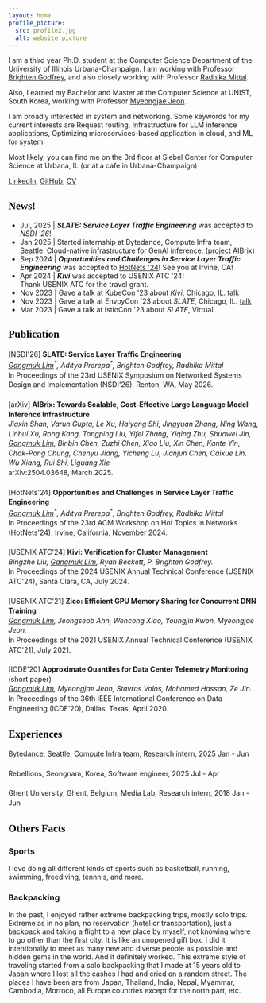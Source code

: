 ```yaml
---
layout: home
profile_picture:
  src: profile2.jpg
  alt: website picture
---
```


<style>
h2 {
  font-family: 'Times New Roman', Times, serif; /* Change this to your preferred font */
  font-weight: bold; /* or 'normal' if you prefer */
  font-size: 1.5em;
  color: #000;
}
</style>

<p>
I am a third year Ph.D. student at the Computer Science Department of the University of Illinois Urbana-Champaign. I am working with Professor <a href="https://pbg.cs.illinois.edu">Brighten Godfrey</a>, and also closely working with Professor <a href="https://radhikam.web.illinois.edu/">Radhika Mittal</a>. 

Also, I earned my Bachelor and Master at the Computer Science at UNIST, South Korea, working with Professor <a href="https://sites.google.com/site/myeongjae/">Myeongjae Jeon</a>.
</p>

<p>
I am broadly interested in system and networking. Some keywords for my current interests are Request routing, Infrastructure for LLM inference applications, Optimizing microservices-based application in cloud, and ML for system.
</p>

Most likely, you can find me on the 3rd floor at Siebel Center for Computer Science at Urbana, IL (or at a cafe in Urbana-Champaign)<br>

<p>
 <a href="http://linkedin.com/in/gangmuk">LinkedIn</a>, <a href="http://github.com/gangmuk">GitHub</a>, <a href="http://gangmuk.github.io/cv.pdf">CV</a>
</p>


## News!
<ul>
  <li>
  Jul, 2025 | <em><b>SLATE: Service Layer Traffic Engineering</b></em> was accepted to <em>NSDI '26</em>!
  </li>

  <li>
  Jan 2025 | Started internship at Bytedance, Compute Infra team, Seattle. Cloud-native infrastructure for GenAI inference. (project <a href="https://github.com/vllm-project/aibrix">AIBrix</a>)
  </li>

  <li>
  Sep 2024 | <em><b>Opportunities and Challenges in Service Layer Traffic Engineering</b></em> was accepted to <a href="https://conferences.sigcomm.org/hotnets/2024/accepted.html">HotNets '24</a>! See you at Irvine, CA!
  </li>

  <li>
  Apr 2024 | <em><b>Kivi</b></em> was accepted to USENIX ATC '24!
  <br>Thank USENIX ATC for the travel grant.
  </li>

  <li>
  Nov 2023 | Gave a talk at KubeCon '23 about <em>Kivi</em>, Chicago, IL. <a href="https://www.youtube.com/watch?v=EEj8ptQmZmY&t=1s">talk</a>
  </li>

  <li>
  Nov 2023 | Gave a talk at EnvoyCon '23 about <em>SLATE</em>, Chicago, IL. <a href="https://youtu.be/iBQaaGBQVMA?si=8dB91JyVAFoTUVUj">talk</a>
  </li>

  <li>
  Mar 2023 | Gave a talk at IstioCon '23 about <em>SLATE</em>, Virtual.
  </li>
</ul>




## Publication
<style>
  .publication-item {
    margin-bottom: 20px; /* Space between publications */
    line-height: 1.4;
  }
  .publication-item br {
    margin-bottom: 0px;
    line-height: 1;
  }
</style>

<div class="publication-item">
[NSDI'26] <strong>SLATE: Service Layer Traffic Engineering</strong><br>
<i><ins>Gangmuk Lim</ins><sup>*</sup>, Aditya Prerepa<sup>*</sup>, Brighten Godfrey, Radhika Mittal</i><br>
In Proceedings of the 23rd USENIX Symposium on Networked Systems Design and Implementation (NSDI'26), Renton, WA, May 2026.
</div>

<div class="publication-item">
[arXiv] <strong>AIBrix: Towards Scalable, Cost-Effective Large Language Model Inference Infrastructure</strong><br>
<i>Jiaxin Shan, Varun Gupta, Le Xu, Haiyang Shi, Jingyuan Zhang, Ning Wang, Linhui Xu, Rong Kang, Tongping Liu, Yifei Zhang, Yiqing Zhu, Shuowei Jin, <ins>Gangmuk Lim</ins>, Binbin Chen, Zuzhi Chen, Xiao Liu, Xin Chen, Kante Yin, Chak-Pong Chung, Chenyu Jiang, Yicheng Lu, Jianjun Chen, Caixue Lin, Wu Xiang, Rui Shi, Liguang Xie</i><br>
arXiv:2504.03648, March 2025.
</div>


<div class="publication-item">
[HotNets'24] <strong>Opportunities and Challenges in Service Layer Traffic Engineering</strong><br>
<i><ins>Gangmuk Lim</ins><sup>*</sup>, Aditya Prerepa<sup>*</sup>, Brighten Godfrey, Radhika Mittal</i><br>
In Proceedings of the 23rd ACM Workshop on Hot Topics in Networks (HotNets'24), Irvine, California, November 2024.
</div>

<div class="publication-item">
[USENIX ATC'24] <strong>Kivi: Verification for Cluster Management</strong><br>
<i>Bingzhe Liu, <ins>Gangmuk Lim</ins>, Ryan Beckett, P. Brighten Godfrey.</i><br>
In Proceedings of the 2024 USENIX Annual Technical Conference (USENIX ATC'24), Santa Clara, CA, July 2024.
</div>

<div class="publication-item">
[USENIX ATC'21] <strong>Zico: Efficient GPU Memory Sharing for Concurrent DNN Training</strong><br>
<i><ins>Gangmuk Lim</ins>, Jeongseob Ahn, Wencong Xiao, Youngjin Kwon, Myeongjae Jeon.</i><br>
In Proceedings of the 2021 USENIX Annual Technical Conference (USENIX ATC'21), July 2021.
</div>

<div class="publication-item">
[ICDE'20] <strong>Approximate Quantiles for Data Center Telemetry Monitoring</strong> (short paper)<br>
<i><ins>Gangmuk Lim</ins>, Myeongjae Jeon, Stavros Volos, Mohamed Hassan, Ze Jin.</i><br>
In Proceedings of the 36th IEEE International Conference on Data Engineering (ICDE'20), Dallas, Texas, April 2020.
</div>

## Experiences

<div class="publication-item">
Bytedance, Seattle, Compute Infra team, Research intern, 2025 Jan - Jun
<br>
</div>
<div class="publication-item">
Rebellions, Seongnam, Korea, Software engineer, 2025 Jul - Apr
<br>
</div>
<div class="publication-item">
Ghent University, Ghent, Belgium, Media Lab, Research intern, 2018 Jan - Jun
<br>
</div>

## Others Facts

### Sports
I love doing all different kinds of sports such as basketball, running, swimming, freediving, tennnis, and more.
<br>

### Backpacking
In the past, I enjoyed rather extreme backpacking trips, mostly solo trips. Extreme as in no plan, no reservation (hotel or transportation), just a backpack and taking a flight to a new place by myself, not knowing where to go other than the first city. It is like an unopened gift box. I did it intentionally to meet as many new and diverse people as possible and hidden gems in the world. And it definitely worked.
This extreme style of traveling started from a solo backpacking that I made at 15 years old to Japan where I lost all the cashes I had and cried on a random street.
The places I have been are from Japan, Thailand, India, Nepal, Myammar, Cambodia, Morroco, all Europe countries except for the north part, etc. 
<br>
